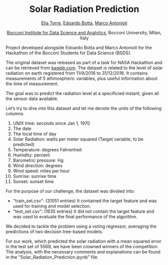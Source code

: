 <h1 align="center">
Solar Radiation Prediction</h1>

<div align="center">
  <a href="https://www.linkedin.com/in/eliatorre/">Elia Torre</a>,
  <a href="https://www.linkedin.com/in/edoardobotta/">Edoardo Botta</a>,
  <a href="https://www.linkedin.com/in/marco-antonioli/">Marco Antonioli</a>
  <p><a href="https://bidsa.unibocconi.eu">Bocconi Institute for Data Science and Analytics</a>, Bocconi University, Milan, Italy</p>
</div>

</hr>

Project developed alongside Edoardo Botta and Marco Antonioli for the Hackathon of the Bocconi Students for Data Science (BSDS).

The original dataset was released as part of a task for NASA Hackathon and can be retrieved from [kaggle.com](https://www.kaggle.com/dronio/SolarEnergy).
The dataset is related to the level of solar radiation on earth registered from 11/9/2016 to 31/12/2016. 
It contains measurements of 5 athmospheric variables, plus useful information about the time of measurement.

The goal was to predict the radiation level at a specificied instant, given all the sensor data available.

Let’s try to dive into this dataset and let me denote the units of the following columns.

  1. UNIX time: seconds since Jan 1, 1970
  2. The date
  3. The local time of day
  4. Solar Radiation: watts per meter squared (Target variable, to be predicted)
  5. Temperature: degrees Fahrenheit
  6. Humidity: percent
  7. Barometric pressure: Hg
  8. Wind direction: degrees
  9. Wind speed: miles per hour
  10. Sunrise: sunrise time
  11. Sunset: sunset time

For the purpose of our challenge, the dataset was divided into:
* "train_set.csv": (31051 entries) It contained the target feature and was used for training and model selection.
* "test_set.csv": (1635 entries) It did not contain the target feature and was used to evaluate the final performance of the algorithm.
 
 We decided to tackle the problem using a voting regressor, averaging the predictions of two decision tree-based models. 
 
 For our work, which predicted the solar radiation with a mean squared error in the test set of 5569, we have been crowned winners of the competition. The analysis, with the necessary comments and explanations can be found in the "Solar_Radiation_Prediction.ipynb" file.
